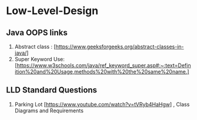 # Low-Level-Design

## Java OOPS links 
1. Abstract class : [https://www.geeksforgeeks.org/abstract-classes-in-java/]
2. Super Keyword Use: [https://www.w3schools.com/java/ref_keyword_super.asp#:~:text=Definition%20and%20Usage,methods%20with%20the%20same%20name.]


## LLD Standard Questions
1. Parking Lot [https://www.youtube.com/watch?v=tVRyb4HaHgw] , Class Diagrams and Requirements
